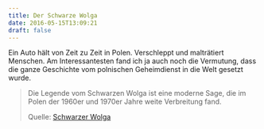 ```yaml
---
title: Der Schwarze Wolga
date: 2016-05-15T13:09:21
draft: false
---
```


Ein Auto hält von Zeit zu Zeit in Polen. Verschleppt und malträtiert
Menschen. Am Interessantesten fand ich ja auch noch die Vermutung, dass die
ganze Geschichte vom polnischen Geheimdienst in die Welt gesetzt wurde.


> Die Legende vom Schwarzen Wolga ist eine moderne Sage, die im Polen der
> 1960er und 1970er Jahre weite Verbreitung fand.
>
> Quelle: [Schwarzer Wolga](https://de.wikipedia.org/wiki/Schwarzer_Wolga)
